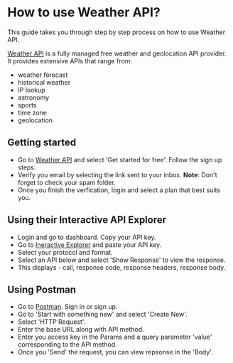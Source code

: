 
# How to use Weather API?

This guide takes you through step by step process on how to use Weather API.

[Weather API](WeatherAPI.com) is a fully managed free weather and geolocation API provider. It provides extensive APIs that range from:

- weather forecast
- historical weather
- IP lookup
- astronomy
- sports
- time zone
- geolocation

## Getting started

- Go to [Weather API](https://www.weatherapi.com/) and select 'Get started for free'. Follow the sign up steps.
- Verify you email by selecting the link sent to your inbox. 
**Note**: Don't forget to check your spam folder.
- Once you finish the verfication, login and select a plan that best suits you.

## Using their Interactive API Explorer

- Login and go to dashboard. Copy your API key.
- Go to [Ineractive Explorer](https://www.weatherapi.com/api-explorer.aspx) and paste your API key. 
- Select your protocol and format.
- Select an API below and select 'Show Response' to view the response.
-  This displays - call, response code, response headers, response body. 

## Using Postman

- Go to [Postman](https://www.postman.com/). Sign in or sign up.
- Go to 'Start with something new' and select 'Create New'.
- Select 'HTTP Request'.
- Enter the base URL along with API method.
- Enter you access key in the Params and a query parameter 'value' corresponding to the API method.
- Once you 'Send' the request, you can view repsonse in the 'Body'.







